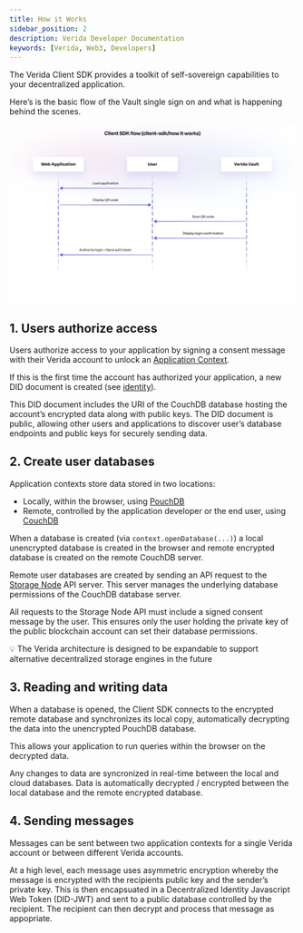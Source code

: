 ```yaml
---
title: How it Works
sidebar_position: 2
description: Verida Developer Documentation
keywords: [Verida, Web3, Developers]
---
```


The Verida Client SDK provides a toolkit of self-sovereign capabilities to your decentralized application.

Here’s is the basic flow of the Vault single sign on and what is happening behind the scenes.

![client-sdk_how-it-works.png](how_it_works/client_sdk_how_it_works.png)

## 1. Users authorize access

Users authorize access to your application by signing a consent message with their Verida account to unlock an [Application Context](../concepts/application-contexts.md).

If this is the first time the account has authorized your application, a new DID document is created (see [identity](../concepts/accounts-and-identity.md)).

This DID document includes the URI of the CouchDB database hosting the account’s encrypted data along with public keys. The DID document is public, allowing other users and applications to discover user’s database endpoints and public keys for securely sending data.

## 2. Create user databases

Application contexts store data stored in two locations:

- Locally, within the browser, using [PouchDB](https://pouchdb.com/)
- Remote, controlled by the application developer or the end user, using [CouchDB](https://couchdb.apache.org/)

When a database is created (via `context.openDatabase(...)`) a local unencrypted database is created in the browser and remote encrypted database is created on the remote CouchDB server.

Remote user databases are created by sending an API request to the [Storage Node](../storage-node.md) API server. This server manages the underlying database permissions of the CouchDB database server.

All requests to the Storage Node API must include a signed consent message by the user. This ensures only the user holding the private key of the public blockchain account can set their database permissions.

<aside>
💡 The Verida architecture is designed to be expandable to support alternative decentralized storage engines in the future

</aside>

## 3. Reading and writing data

When a database is opened, the Client SDK connects to the encrypted remote database and synchronizes its local copy, automatically decrypting the data into the unencrypted PouchDB database.

This allows your application to run queries within the browser on the decrypted data.

Any changes to data are syncronized in real-time between the local and cloud databases. Data is automatically decrypted / encrypted between the local database and the remote encrypted database.

## 4. Sending messages

Messages can be sent between two application contexts for a single Verida account or between different Verida accounts.

At a high level, each message uses asymmetric encryption whereby the message is encrypted with the recipients public key and the sender’s private key. This is then encapsuated in a Decentralized Identity Javascript Web Token (DID-JWT) and sent to a public database controlled by the recipient. The recipient can then decrypt and process that message as appopriate.